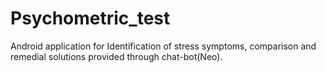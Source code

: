 # Psychometric_test
Android application for Identification of stress symptoms, comparison and remedial solutions provided through chat-bot(Neo).
